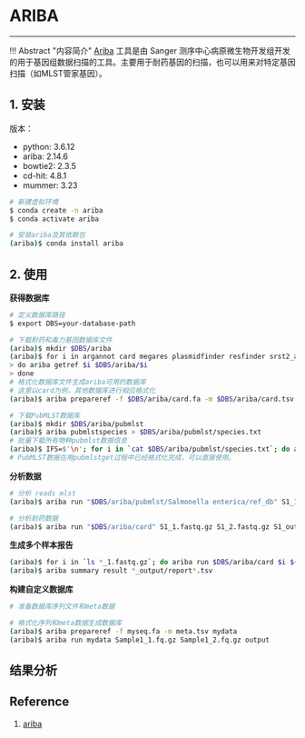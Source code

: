 # ARIBA



---

!!! Abstract "内容简介"
    [Ariba](https://github.com/sanger-pathogens/ariba) 工具是由 Sanger 测序中心病原微生物开发组开发的用于基因组数据扫描的工具。主要用于耐药基因的扫描，也可以用来对特定基因扫描（如MLST管家基因）。

## 1. 安装

版本：

- python: 3.6.12
- ariba: 2.14.6
- bowtie2: 2.3.5
- cd-hit: 4.8.1
- mummer: 3.23

```bash
# 新建虚拟环境
$ conda create -n ariba
$ conda activate ariba

# 安装ariba及其依赖包
(ariba)$ conda install ariba
```

## 2. 使用

**获得数据库**

```bash
# 定义数据库路径
$ export DBS=your-database-path

# 下载耐药和毒力基因数据库文件
(ariba)$ mkdir $DBS/ariba
(ariba)$ for i in argannot card megares plasmidfinder resfinder srst2_argannot vfdb_core vfdb_full virulencefinder
> do ariba getref $i $DBS/ariba/$i
> done
# 格式化数据库文件生成ariba可用的数据库
# 这里以card为例，其他数据库进行相应格式化
(ariba)$ ariba prepareref -f $DBS/ariba/card.fa -m $DBS/ariba/card.tsv card

# 下载PubMLST数据库
(ariba)$ mkdir $DBS/ariba/pubmlst
(ariba)$ ariba pubmlstspecies > $DBS/ariba/pubmlst/species.txt
# 批量下载所有物种pubmlst数据信息
(ariba)$ IFS=$'\n'; for i in `cat $DBS/ariba/pubmlst/species.txt`; do ariba pubmlstget $i $DBS/ariba/pubmlst/$i; done
# PubMLST数据在用pubmlstget过程中已经格式化完成，可以直接使用。
```

**分析数据**

```bash
# 分析 reads mlst
(ariba)$ ariba run "$DBS/ariba/pubmlst/Salmonella enterica/ref_db" S1_1.fastq.gz S1_2.fastq.gz S1_output

# 分析耐药数据
(ariba)$ ariba run "$DBS/ariba/card" S1_1.fastq.gz S1_2.fastq.gz S1_output
```

**生成多个样本报告**

```bash
(ariba)$ for i in `ls *_1.fastq.gz`; do ariba run $DBS/ariba/card $i ${i%_1.fastq.gz}_2.fastq.gz ${i%_1.fastq.gz}_output; done
(ariba)$ ariba summary result *_output/report*.tsv
```

**构建自定义数据库**

```bash
# 准备数据库序列文件和meta数据

# 格式化序列和meta数据生成数据库
(ariba)$ ariba prepareref -f myseq.fa -m meta.tsv mydata
(ariba)$ ariba run mydata Sample1_1.fq.gz Sample1_2.fq.gz output
```

## 结果分析




## Reference

1. [ariba](https://github.com/sanger/ariba)
